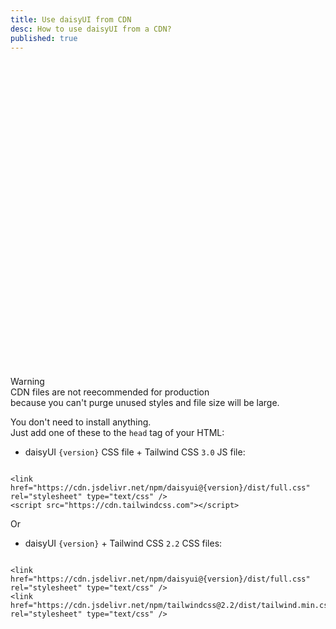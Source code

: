 ```yaml
---
title: Use daisyUI from CDN
desc: How to use daisyUI from a CDN?
published: true
---
```


<script>
  import { readEnv } from "$lib/util"
  import InstallTabs from "@components/InstallTabs.svelte"
  let version = readEnv("VITE_DAISYUI_VERSION", "latest")
</script>

<InstallTabs />

<div class="max-w-3xl alert alert-warning">
  <div class="items-center flex-1 gap-4">
    <svg xmlns="http://www.w3.org/2000/svg" fill="none" viewBox="0 0 24 24" class="w-6 h-6 mx-4 stroke-current"><path stroke-linecap="round" stroke-linejoin="round" stroke-width="2" d="M12 9v2m0 4h.01m-6.938 4h13.856c1.54 0 2.502-1.667 1.732-3L13.732 4c-.77-1.333-2.694-1.333-3.464 0L3.34 16c-.77 1.333.192 3 1.732 3z"></path></svg>
    <div>
      <div class="font-bold">
        Warning
      </div>
      <div class="text-sm">
        CDN files are not reecommended for production <br/>because you can't purge unused styles and file size will be large.
      </div>
    </div>
  </div>
</div>

You don't need to install anything.  
Just add one of these to the `head` tag of your HTML:

- daisyUI <code>{version}</code> CSS file + Tailwind CSS <code>3.0</code> JS file:

<pre class="language-html"><code class="language-html">
<span class="token tag"><span class="token tag"><span class="token punctuation">&lt;</span>link</span> <span class="token attr-name">href</span><span class="token attr-value"><span class="token punctuation attr-equals">=</span><span class="token punctuation">"</span>https://cdn.jsdelivr.net/npm/daisyui@{version}/dist/full.css<span class="token punctuation">"</span></span> <span class="token attr-name">rel</span><span class="token attr-value"><span class="token punctuation attr-equals">=</span><span class="token punctuation">"</span>stylesheet<span class="token punctuation">"</span></span> <span class="token attr-name">type</span><span class="token attr-value"><span class="token punctuation attr-equals">=</span><span class="token punctuation">"</span>text/css<span class="token punctuation">"</span></span> <span class="token punctuation">/&gt;</span></span>
<span class="token tag"><span class="token tag"><span class="token punctuation">&lt;</span>script</span> <span class="token attr-name">src</span><span class="token attr-value"><span class="token punctuation attr-equals">=</span><span class="token punctuation">"</span>https://cdn.tailwindcss.com<span class="token punctuation">"</span></span><span class="token punctuation">&gt;</span></span><span class="token script"></span><span class="token tag"><span class="token tag"><span class="token punctuation">&lt;/</span>script</span><span class="token punctuation">&gt;</span></span>
</code></pre>

<div class="w-full max-w-3xl divider">Or</div>

- daisyUI <code>{version}</code> + Tailwind CSS <code>2.2</code> CSS files:

<pre class="language-html"><code class="language-html">
<span class="token tag"><span class="token tag"><span class="token punctuation">&lt;</span>link</span> <span class="token attr-name">href</span><span class="token attr-value"><span class="token punctuation attr-equals">=</span><span class="token punctuation">"</span>https://cdn.jsdelivr.net/npm/daisyui@{version}/dist/full.css<span class="token punctuation">"</span></span> <span class="token attr-name">rel</span><span class="token attr-value"><span class="token punctuation attr-equals">=</span><span class="token punctuation">"</span>stylesheet<span class="token punctuation">"</span></span> <span class="token attr-name">type</span><span class="token attr-value"><span class="token punctuation attr-equals">=</span><span class="token punctuation">"</span>text/css<span class="token punctuation">"</span></span> <span class="token punctuation">/&gt;</span></span>
<span class="token tag"><span class="token tag"><span class="token punctuation">&lt;</span>link</span> <span class="token attr-name">href</span><span class="token attr-value"><span class="token punctuation attr-equals">=</span><span class="token punctuation">"</span>https://cdn.jsdelivr.net/npm/tailwindcss@2.2/dist/tailwind.min.css<span class="token punctuation">"</span></span> <span class="token attr-name">rel</span><span class="token attr-value"><span class="token punctuation attr-equals">=</span><span class="token punctuation">"</span>stylesheet<span class="token punctuation">"</span></span> <span class="token attr-name">type</span><span class="token attr-value"><span class="token punctuation attr-equals">=</span><span class="token punctuation">"</span>text/css<span class="token punctuation">"</span></span> <span class="token punctuation">/&gt;</span></span>
</code></pre>
